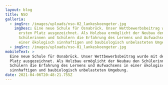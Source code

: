 ```yaml
---
layout: blog
title: NSO
galleria:
  - imgSrc: /images/uploads/nso-02_lankeskoengeter.jpg
    imgDesc: Eine neue Schule für Osnabrück. Unser Wettbewerbsbeitrag wurde mit dem
      ersten Platz ausgezeichnet. Als Holzbau ermöglicht der Neubau den
      Schülerinnen und Schülern die Erfahrung des Lernens und Aufwachsens in
      einer ökologisch sinnhaftigen und baubiologisch unbelasteten Umgebung.
  - imgSrc: /images/uploads/nso-01_lankeskoengeter.jpg
mobileText: >
  Eine neue Schule für Osnabrück. Unser Wettbewerbsbeitrag wurde mit dem ersten
  Platz ausgezeichnet. Als Holzbau ermöglicht der Neubau den Schülerinnen und
  Schülern die Erfahrung des Lernens und Aufwachsens in einer ökologisch
  sinnhaftigen und baubiologisch unbelasteten Umgebung.
date: 2021-04-06T20:48:21.755Z
---
```


